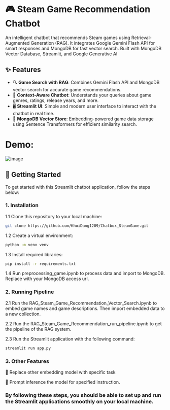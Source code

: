 # 🎮 Steam Game Recommendation Chatbot

An intelligent chatbot that recommends Steam games using Retrieval-Augmented Generation (RAG). It integrates Google Gemini Flash API for smart responses and MongoDB for fast vector search. Built with MongoDB Vector Database, Streamlit, and Google Generative AI

## ✨ Features

- 🔍 **Game Search with RAG**: Combines Gemini Flash API and MongoDB vector search for accurate game recommendations.
- 🧠 **Context-Aware Chatbot**: Understands your queries about game genres, ratings, release years, and more.
- 🖥️ **Streamlit UI**: Simple and modern user interface to interact with the chatbot in real time.
- 💾 **MongoDB Vector Store**: Embedding-powered game data storage using Sentence Transformers for efficient similarity search.

# Demo: 
![image](https://github.com/user-attachments/assets/e6fa965e-23b2-4afa-8db3-b9b2fd9b00b2)

## 🚀 Getting Started

To get started with this Streamlit chatbot application, follow the steps below:

### 1. Installation

1.1 Clone this repository to your local machine:

```bash
git clone https://github.com/KhoiDang1209/Chatbox_SteamGame.git
```
1.2 Create a virtual environment:
```bash
python -m venv venv
```

1.3 Install required libraries:

```bash
pip install -r requirements.txt
```
1.4 Run preprocessing_game.ipynb to process data and import to MongoDB. Replace with your MongoDB access url.

### 2. Running Pipeline

2.1 Run the RAG_Steam_Game_Recommendation_Vector_Search.ipynb to embed game names and game descriptions. Then import embedded data to a new collection.

2.2 Run the RAG_Steam_Game_Recommendation_run_pipeline.ipynb to get the pipeline of the RAG system.

2.3 Run the Streamlit application with the following command:
```bash
streamlit run app.py
```

### 3. Other Features

 🚀 Replace other embedding model with specific task

 🚀 Prompt inference the model for specified instruction.

### By following these steps, you should be able to set up and run the Streamlit applications smoothly on your local machine.
